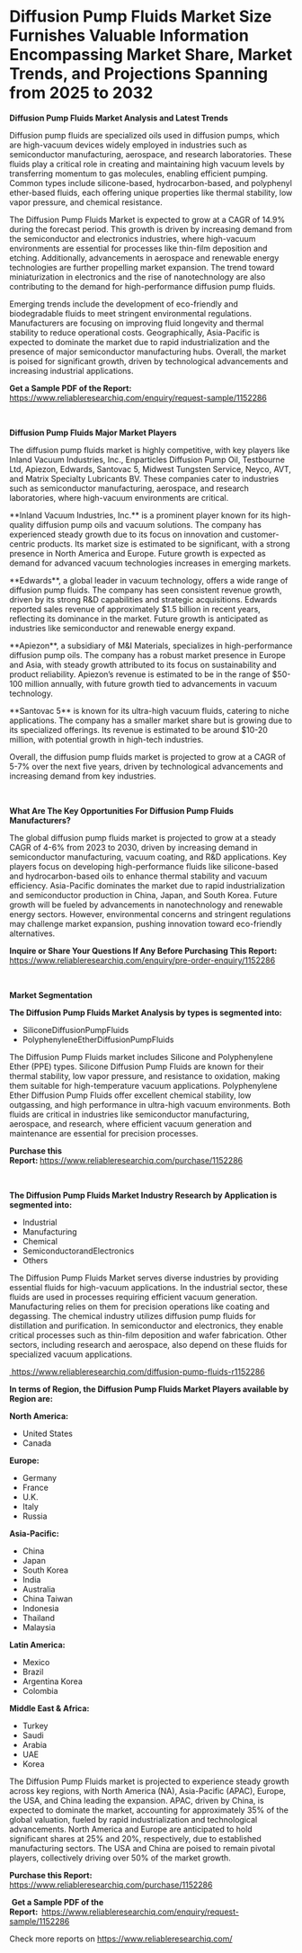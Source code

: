 <p><h1>Diffusion Pump Fluids Market Size Furnishes Valuable Information Encompassing Market Share, Market Trends, and Projections Spanning from 2025 to 2032</h1></p><p><strong>Diffusion Pump Fluids Market Analysis and Latest Trends</strong></p>
<p><p>Diffusion pump fluids are specialized oils used in diffusion pumps, which are high-vacuum devices widely employed in industries such as semiconductor manufacturing, aerospace, and research laboratories. These fluids play a critical role in creating and maintaining high vacuum levels by transferring momentum to gas molecules, enabling efficient pumping. Common types include silicone-based, hydrocarbon-based, and polyphenyl ether-based fluids, each offering unique properties like thermal stability, low vapor pressure, and chemical resistance.</p><p>The Diffusion Pump Fluids Market is expected to grow at a CAGR of 14.9% during the forecast period. This growth is driven by increasing demand from the semiconductor and electronics industries, where high-vacuum environments are essential for processes like thin-film deposition and etching. Additionally, advancements in aerospace and renewable energy technologies are further propelling market expansion. The trend toward miniaturization in electronics and the rise of nanotechnology are also contributing to the demand for high-performance diffusion pump fluids.</p><p>Emerging trends include the development of eco-friendly and biodegradable fluids to meet stringent environmental regulations. Manufacturers are focusing on improving fluid longevity and thermal stability to reduce operational costs. Geographically, Asia-Pacific is expected to dominate the market due to rapid industrialization and the presence of major semiconductor manufacturing hubs. Overall, the market is poised for significant growth, driven by technological advancements and increasing industrial applications.</p></p>
<p><strong>Get a Sample PDF of the Report:&nbsp;</strong> <a href="https://www.reliableresearchiq.com/enquiry/request-sample/1152286?utm_campaign=2099&utm_medium=2&utm_source=Github&utm_content=ia&utm_term=25012025&utm_id=diffusion-pump-fluids">https://www.reliableresearchiq.com/enquiry/request-sample/1152286</a></p>
<p>&nbsp;</p>
<p><strong>Diffusion Pump Fluids Major Market Players</strong></p>
<p><p>The diffusion pump fluids market is highly competitive, with key players like Inland Vacuum Industries, Inc., Enparticles Diffusion Pump Oil, Testbourne Ltd, Apiezon, Edwards, Santovac 5, Midwest Tungsten Service, Neyco, AVT, and Matrix Specialty Lubricants BV. These companies cater to industries such as semiconductor manufacturing, aerospace, and research laboratories, where high-vacuum environments are critical.</p><p>**Inland Vacuum Industries, Inc.** is a prominent player known for its high-quality diffusion pump oils and vacuum solutions. The company has experienced steady growth due to its focus on innovation and customer-centric products. Its market size is estimated to be significant, with a strong presence in North America and Europe. Future growth is expected as demand for advanced vacuum technologies increases in emerging markets.</p><p>**Edwards**, a global leader in vacuum technology, offers a wide range of diffusion pump fluids. The company has seen consistent revenue growth, driven by its strong R&D capabilities and strategic acquisitions. Edwards reported sales revenue of approximately $1.5 billion in recent years, reflecting its dominance in the market. Future growth is anticipated as industries like semiconductor and renewable energy expand.</p><p>**Apiezon**, a subsidiary of M&I Materials, specializes in high-performance diffusion pump oils. The company has a robust market presence in Europe and Asia, with steady growth attributed to its focus on sustainability and product reliability. Apiezon’s revenue is estimated to be in the range of $50-100 million annually, with future growth tied to advancements in vacuum technology.</p><p>**Santovac 5** is known for its ultra-high vacuum fluids, catering to niche applications. The company has a smaller market share but is growing due to its specialized offerings. Its revenue is estimated to be around $10-20 million, with potential growth in high-tech industries.</p><p>Overall, the diffusion pump fluids market is projected to grow at a CAGR of 5-7% over the next five years, driven by technological advancements and increasing demand from key industries.</p></p>
<p>&nbsp;</p>
<p><strong>What Are The Key Opportunities For Diffusion Pump Fluids Manufacturers?</strong></p>
<p><p>The global diffusion pump fluids market is projected to grow at a steady CAGR of 4-6% from 2023 to 2030, driven by increasing demand in semiconductor manufacturing, vacuum coating, and R&D applications. Key players focus on developing high-performance fluids like silicone-based and hydrocarbon-based oils to enhance thermal stability and vacuum efficiency. Asia-Pacific dominates the market due to rapid industrialization and semiconductor production in China, Japan, and South Korea. Future growth will be fueled by advancements in nanotechnology and renewable energy sectors. However, environmental concerns and stringent regulations may challenge market expansion, pushing innovation toward eco-friendly alternatives.</p></p>
<p><strong>Inquire or Share Your Questions If Any Before Purchasing This Report:</strong> <a href="https://www.reliableresearchiq.com/enquiry/pre-order-enquiry/1152286?utm_campaign=2099&utm_medium=2&utm_source=Github&utm_content=ia&utm_term=25012025&utm_id=diffusion-pump-fluids">https://www.reliableresearchiq.com/enquiry/pre-order-enquiry/1152286</a></p>
<p>&nbsp;</p>
<p><strong>Market Segmentation</strong></p>
<p><strong>The Diffusion Pump Fluids Market Analysis by types is segmented into:</strong></p>
<p><ul><li>SiliconeDiffusionPumpFluids</li><li>PolyphenyleneEtherDiffusionPumpFluids</li></ul></p>
<p><p>The Diffusion Pump Fluids market includes Silicone and Polyphenylene Ether (PPE) types. Silicone Diffusion Pump Fluids are known for their thermal stability, low vapor pressure, and resistance to oxidation, making them suitable for high-temperature vacuum applications. Polyphenylene Ether Diffusion Pump Fluids offer excellent chemical stability, low outgassing, and high performance in ultra-high vacuum environments. Both fluids are critical in industries like semiconductor manufacturing, aerospace, and research, where efficient vacuum generation and maintenance are essential for precision processes.</p></p>
<p><strong>Purchase this Report:&nbsp;</strong><a href="https://www.reliableresearchiq.com/purchase/1152286?utm_campaign=2099&utm_medium=2&utm_source=Github&utm_content=ia&utm_term=25012025&utm_id=diffusion-pump-fluids">https://www.reliableresearchiq.com/purchase/1152286</a></p>
<p>&nbsp;</p>
<p><strong>The Diffusion Pump Fluids Market Industry Research by Application is segmented into:</strong></p>
<p><ul><li>Industrial</li><li>Manufacturing</li><li>Chemical</li><li>SemiconductorandElectronics</li><li>Others</li></ul></p>
<p><p>The Diffusion Pump Fluids Market serves diverse industries by providing essential fluids for high-vacuum applications. In the industrial sector, these fluids are used in processes requiring efficient vacuum generation. Manufacturing relies on them for precision operations like coating and degassing. The chemical industry utilizes diffusion pump fluids for distillation and purification. In semiconductor and electronics, they enable critical processes such as thin-film deposition and wafer fabrication. Other sectors, including research and aerospace, also depend on these fluids for specialized vacuum applications.</p></p>
<p><a href="https://www.reliableresearchiq.com/diffusion-pump-fluids-r1152286?utm_campaign=2099&utm_medium=2&utm_source=Github&utm_content=ia&utm_term=25012025&utm_id=diffusion-pump-fluids">&nbsp;https://www.reliableresearchiq.com/diffusion-pump-fluids-r1152286</a></p>
<p><strong>In terms of Region, the Diffusion Pump Fluids Market Players available by Region are:</strong></p>
<p>
    <p> <strong> North America: </strong>
        <ul>
            <li>United States</li>
            <li>Canada</li>
        </ul>
        </p> 
    <p> <strong> Europe: </strong>
        <ul>
            <li>Germany</li>
            <li>France</li>
            <li>U.K.</li>
            <li>Italy</li>
            <li>Russia</li>
        </ul>
        </p> 
    <p> <strong> Asia-Pacific: </strong>
        <ul>
            <li>China</li>
            <li>Japan</li>
            <li>South Korea</li>
            <li>India</li>
            <li>Australia</li>
            <li>China Taiwan</li>
            <li>Indonesia</li>
            <li>Thailand</li>
            <li>Malaysia</li>
        </ul>
        </p> 
    <p> <strong> Latin America: </strong>
        <ul>
            <li>Mexico</li>
            <li>Brazil</li>
            <li>Argentina Korea</li>
            <li>Colombia</li>
        </ul>
        </p> 
    <p> <strong> Middle East & Africa: </strong>
        <ul>
            <li>Turkey</li>
            <li>Saudi</li>
            <li>Arabia</li>
            <li>UAE</li>
            <li>Korea</li>
        </ul>
    </p>
    </p>
<p><p>The Diffusion Pump Fluids market is projected to experience steady growth across key regions, with North America (NA), Asia-Pacific (APAC), Europe, the USA, and China leading the expansion. APAC, driven by China, is expected to dominate the market, accounting for approximately 35% of the global valuation, fueled by rapid industrialization and technological advancements. North America and Europe are anticipated to hold significant shares at 25% and 20%, respectively, due to established manufacturing sectors. The USA and China are poised to remain pivotal players, collectively driving over 50% of the market growth.</p></p>
<p><strong>Purchase this Report: </strong><a href="https://www.reliableresearchiq.com/purchase/1152286?utm_campaign=2099&utm_medium=2&utm_source=Github&utm_content=ia&utm_term=25012025&utm_id=diffusion-pump-fluids">https://www.reliableresearchiq.com/purchase/1152286</a></p>
<p>&nbsp;<strong>Get a Sample PDF of the Report:&nbsp;&nbsp;</strong><a href="https://www.reliableresearchiq.com/enquiry/request-sample/1152286?utm_campaign=2099&utm_medium=2&utm_source=Github&utm_content=ia&utm_term=25012025&utm_id=diffusion-pump-fluids">https://www.reliableresearchiq.com/enquiry/request-sample/1152286</a></p>
<p><strong></strong></p>
<p>Check more reports on <a href="https://www.reliableresearchiq.com/?utm_campaign=2099&utm_medium=2&utm_source=Github&utm_content=ia&utm_term=25012025&utm_id=diffusion-pump-fluids">https://www.reliableresearchiq.com/</a></p>